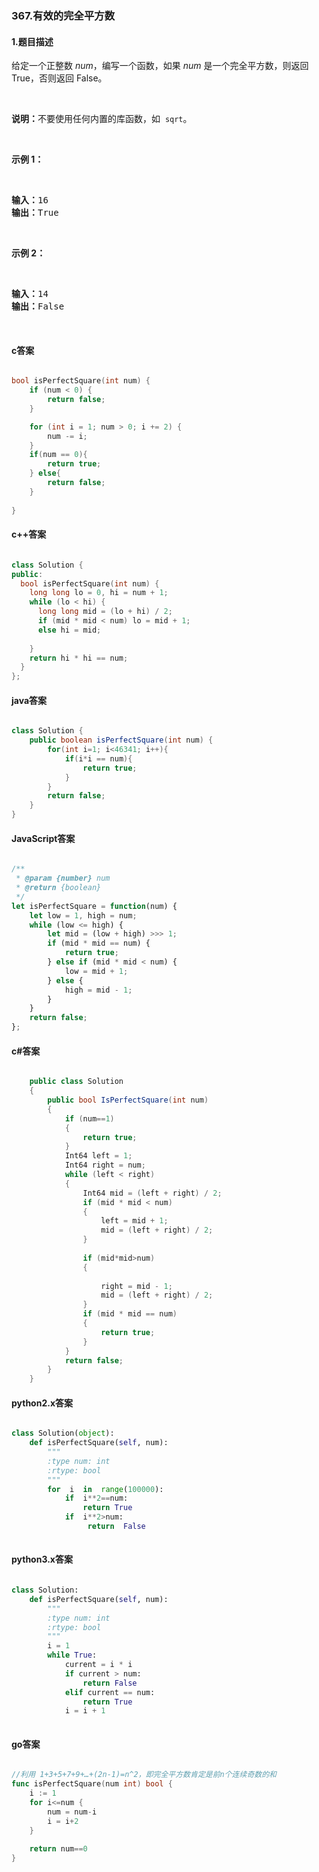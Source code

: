 ### 367.有效的完全平方数

#### 1.题目描述

<p>给定一个正整数 <em>num</em>，编写一个函数，如果 <em>num</em> 是一个完全平方数，则返回 True，否则返回 False。</p><br/><p><strong>说明：</strong>不要使用任何内置的库函数，如&nbsp; <code>sqrt</code>。</p><br/><p><strong>示例 1：</strong></p><br/><pre><strong>输入：</strong>16<br/><strong>输出：</strong>True</pre><br/><p><strong>示例 2：</strong></p><br/><pre><strong>输入：</strong>14<br/><strong>输出：</strong>False<br/></pre><br/>

#### c答案

```c

bool isPerfectSquare(int num) {
    if (num < 0) {
        return false;
    }

    for (int i = 1; num > 0; i += 2) {
        num -= i;
    }
    if(num == 0){
        return true;
    } else{
        return false;
    }
    
}

```

#### c++答案

```c++

class Solution {
public:
  bool isPerfectSquare(int num) {
    long long lo = 0, hi = num + 1;
    while (lo < hi) {
      long long mid = (lo + hi) / 2;
      if (mid * mid < num) lo = mid + 1;
      else hi = mid;
      
    }
    return hi * hi == num; 
  }
};

```

#### java答案

```java

class Solution {
    public boolean isPerfectSquare(int num) {
        for(int i=1; i<46341; i++){
            if(i*i == num){
                return true;
            }
        }
        return false;
    }
}

```

#### JavaScript答案

```javascript

/**
 * @param {number} num
 * @return {boolean}
 */
let isPerfectSquare = function(num) {
    let low = 1, high = num;
    while (low <= high) {
        let mid = (low + high) >>> 1;
        if (mid * mid == num) {
            return true;
        } else if (mid * mid < num) {
            low = mid + 1;
        } else {
            high = mid - 1;
        }
    }
    return false;
};

```

#### c#答案

```c#

    public class Solution
    {
        public bool IsPerfectSquare(int num)
        {
            if (num==1)
            {
                return true;
            }
            Int64 left = 1;
            Int64 right = num;
            while (left < right)
            {
                Int64 mid = (left + right) / 2;
                if (mid * mid < num)
                {
                    left = mid + 1;
                    mid = (left + right) / 2;
                }
                
                if (mid*mid>num)
                {
                    
                    right = mid - 1;
                    mid = (left + right) / 2;
                }
                if (mid * mid == num)
                {
                    return true;
                }
            }
            return false;
        }
    }

```

#### python2.x答案

```python

class Solution(object):
    def isPerfectSquare(self, num):
        """
        :type num: int
        :rtype: bool
        """
        for  i  in  range(100000):
            if  i**2==num:
                return True
            if  i**2>num:
                 return  False
        

```

#### python3.x答案

```python

class Solution:
    def isPerfectSquare(self, num):
        """
        :type num: int
        :rtype: bool
        """
        i = 1
        while True:
            current = i * i
            if current > num:
                return False
            elif current == num:
                return True
            i = i + 1
            

```

#### go答案

```go

//利用 1+3+5+7+9+…+(2n-1)=n^2，即完全平方数肯定是前n个连续奇数的和
func isPerfectSquare(num int) bool {
    i := 1
    for i<=num {
        num = num-i
        i = i+2
    }
    
    return num==0
}

```